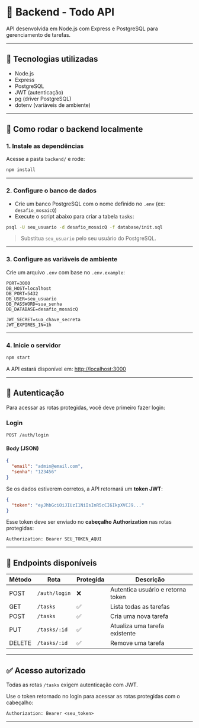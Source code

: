 
# 🧠 Backend - Todo API

API desenvolvida em Node.js com Express e PostgreSQL para gerenciamento de tarefas.

---

## 🔧 Tecnologias utilizadas

- Node.js
- Express
- PostgreSQL
- JWT (autenticação)
- pg (driver PostgreSQL)
- dotenv (variáveis de ambiente)

---

## 🚀 Como rodar o backend localmente

### 1. Instale as dependências

Acesse a pasta `backend/` e rode:

```bash
npm install
```

---

### 2. Configure o banco de dados

- Crie um banco PostgreSQL com o nome definido no `.env` (ex: `desafio_mosaicQ`)
- Execute o script abaixo para criar a tabela `tasks`:

```bash
psql -U seu_usuario -d desafio_mosaicQ -f database/init.sql
```

> Substitua `seu_usuario` pelo seu usuário do PostgreSQL.

---

### 3. Configure as variáveis de ambiente

Crie um arquivo `.env` com base no `.env.example`:

```env
PORT=3000
DB_HOST=localhost
DB_PORT=5432
DB_USER=seu_usuario
DB_PASSWORD=sua_senha
DB_DATABASE=desafio_mosaicQ

JWT_SECRET=sua_chave_secreta
JWT_EXPIRES_IN=1h
```

---

### 4. Inicie o servidor

```bash
npm start
```

A API estará disponível em: [http://localhost:3000](http://localhost:3000)

---

## 🔐 Autenticação

Para acessar as rotas protegidas, você deve primeiro fazer login:

### Login

```
POST /auth/login
```

#### Body (JSON)

```json
{
  "email": "admin@email.com",
  "senha": "123456"
}
```

Se os dados estiverem corretos, a API retornará um **token JWT**:

```json
{
  "token": "eyJhbGciOiJIUzI1NiIsInR5cCI6IkpXVCJ9..."
}
```

Esse token deve ser enviado no **cabeçalho Authorization** nas rotas protegidas:

```
Authorization: Bearer SEU_TOKEN_AQUI
```

---

## 📄 Endpoints disponíveis

| Método | Rota             | Protegida | Descrição                     |
|--------|------------------|-----------|-------------------------------|
| POST   | `/auth/login`    | ❌        | Autentica usuário e retorna token |
| GET    | `/tasks`         | ✅        | Lista todas as tarefas        |
| POST   | `/tasks`         | ✅        | Cria uma nova tarefa          |
| PUT    | `/tasks/:id`     | ✅        | Atualiza uma tarefa existente |
| DELETE | `/tasks/:id`     | ✅        | Remove uma tarefa             |

---

## ✅ Acesso autorizado

Todas as rotas `/tasks` exigem autenticação com JWT.

Use o token retornado no login para acessar as rotas protegidas com o cabeçalho:

```
Authorization: Bearer <seu_token>
```

---
